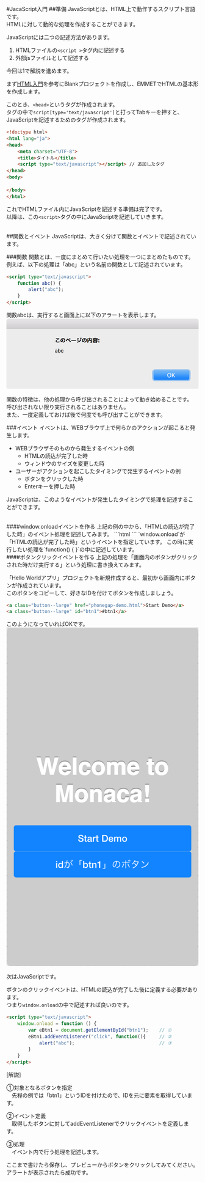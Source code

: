 #JacaScript入門
##準備
JavaScriptとは、HTML上で動作するスクリプト言語です。  
HTMLに対して動的な処理を作成することができます。

JavaScriptには二つの記述方法があります。

1. HTMLファイルの`<script >`タグ内に記述する
2. 外部jsファイルとして記述する

今回は1で解説を進めます。  

まず[HTML入門](https://koriyamadojo.gitbooks.io/basic_course/content/intro_html.html)を参考にBlankプロジェクトを作成し、EMMETでHTMLの基本形を作成します。

このとき、`<head>`というタグが作成されます。  
タグの中で`script[type='text/javascript']`と打ってTabキーを押すと、JavaScriptを記述するためのタグが作成されます。
```html
<!doctype html>
<html lang="ja">
<head>
    <meta charset="UTF-8">
	<title>タイトル</title>
    <script type="text/javascript"></script> // 追加したタグ
</head>
<body>
	
</body>
</html>

```
これでHTMLファイル内にJavaScriptを記述する準備は完了です。  
以降は、この`<script>`タグの中にJavaScriptを記述していきます。

<br>
##関数とイベント
JavaScriptは、大きく分けて関数とイベントで記述されています。

###関数
関数とは、一度にまとめて行いたい処理を一つにまとめたものです。  
例えば、以下の処理は「abc」という名前の関数として記述されています。
```html
<script type="text/javascript">
    function abc() {  
        alert("abc");  
    }
</script>
```
関数abcは、実行すると画面上に以下のアラートを表示します。  
![アラート](./images/js_003.png)

関数の特徴は、他の処理から呼び出されることによって動き始めることです。  
呼び出されない限り実行されることはありません。  
また、一度定義しておけば後で何度でも呼び出すことができます。

###イベント
イベントは、WEBブラウザ上で何らかのアクションが起こると発生します。

 - WEBブラウザそのものから発生するイベントの例
	 + HTMLの読込が完了した時
	 + ウィンドウのサイズを変更した時
 - ユーザーがアクションを起こしたタイミングで発生するイベントの例
	 + ボタンをクリックした時
	 + Enterキーを押した時

JavaScriptは、このようなイベントが発生したタイミングで処理を記述することができます。

<br>
####window.onloadイベントを作る
上記の例の中から、「HTMLの読込が完了した時」のイベント処理を記述してみます。  
```html
<script type="text/javascript">
    window.onload = function () {
        alert("abc");
    }
</script>
```
`window.onload`が「HTMLの読込が完了した時」というイベントを指定しています。  
この時に実行したい処理を`function() { }`の中に記述しています。

<br>
####ボタンクリックイベントを作る
上記の処理を「画面内のボタンがクリックされた時だけ実行する」という処理に書き換えてみます。

「Hello Worldアプリ」プロジェクトを新規作成すると、最初から画面内にボタンが作成されています。  
このボタンをコピーして、好きなIDを付けてボタンを作成しましょう。
```html
<a class="button--large" href="phonegap-demo.html">Start Demo</a>
<a class="button--large" id="btn1">#btn1</a>
```
このようになっていればOKです。  
![アラート](./images/js_004.png)  

次はJavaScriptです。

ボタンのクリックイベントは、HTMLの読込が完了した後に定義する必要があります。  
つまり`window.onload`の中で記述すれば良いのです。
```html
<script type="text/javascript">
    window.onload = function () {
        var eBtn1 = document.getElementById("btn1");	// ①
        eBtn1.addEventListener("click", function(){		// ②
            alert("abc");								// ③
        }
    }
</script>
```
[解説]

①対象となるボタンを指定  
　先程の例では「btn1」というIDを付けたので、IDを元に要素を取得しています。

②イベント定義  
　取得したボタンに対してaddEventListenerでクリックイベントを定義します。

③処理  
　イベント内で行う処理を記述します。

ここまで書けたら保存し、プレビューからボタンをクリックしてみてください。  
アラートが表示されたら成功です。

<br>